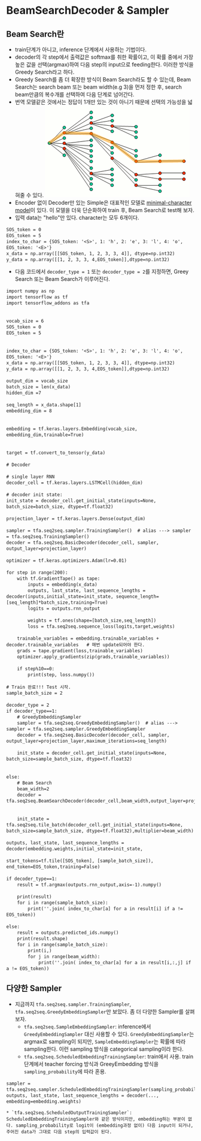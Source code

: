 # BeamSearchDecoder & Sampler

## Beam Search란
- train단계가 아니고, inference 단계에서 사용하는 기법이다.
- decoder의 각 step에서 출력값은 softmax를 취한 확률이고, 이 확률 중에서 가장 높은 값을 선택(argmax)하여 다음 step의 input으로 feeding한다. 이러한 방식을 Greedy Search라고 하다.
- Greedy Search를 좀 더 확장한 방식이 Beam Search라도 할 수 있는데, Beam Search는 search beam 또는 beam width(e.g 3)을 먼저 정한 후, search beam만큼의 복수개를 선택하여 다음 단계로 넘어간다.
- 번역 모델같은 것에서는 정답이 1개만 있는 것이 아니기 때문에 선택의 가능성을 넓혀줄 수 있다.
![decode](./beam-search.png)
- Encoder 없이 Decoder만 있는 Simple은 대표적인 모델로 [minimal-character model](https://gist.github.com/karpathy/d4dee566867f8291f086)이 있다. 이 모델을 더욱 단순화하여 train 후, Beam Search로 test해 보자.
- 입력 data는 "hello"만 있다. character는 모두 6개이다. 
```
SOS_token = 0
EOS_token = 5
index_to_char = {SOS_token: '<S>', 1: 'h', 2: 'e', 3: 'l', 4: 'o', EOS_token: '<E>'}
x_data = np.array([[SOS_token, 1, 2, 3, 3, 4]], dtype=np.int32)
y_data = np.array([[1, 2, 3, 3, 4,EOS_token]],dtype=np.int32)
```

- 다음 코드에서 `decoder_type = 1` 또는 `decoder_type = 2`를 지정하면, Greey Search 또는 Beam Search가 이루어진다.
```
import numpy as np
import tensorflow as tf
import tensorflow_addons as tfa


vocab_size = 6
SOS_token = 0
EOS_token = 5


index_to_char = {SOS_token: '<S>', 1: 'h', 2: 'e', 3: 'l', 4: 'o', EOS_token: '<E>'}
x_data = np.array([[SOS_token, 1, 2, 3, 3, 4]], dtype=np.int32)
y_data = np.array([[1, 2, 3, 3, 4,EOS_token]],dtype=np.int32)

output_dim = vocab_size
batch_size = len(x_data)
hidden_dim =7

seq_length = x_data.shape[1]
embedding_dim = 8


embedding = tf.keras.layers.Embedding(vocab_size, embedding_dim,trainable=True) 


target = tf.convert_to_tensor(y_data)

# Decoder

# single layer RNN
decoder_cell = tf.keras.layers.LSTMCell(hidden_dim)

# decoder init state:
init_state = decoder_cell.get_initial_state(inputs=None, batch_size=batch_size, dtype=tf.float32)
    
projection_layer = tf.keras.layers.Dense(output_dim)

sampler = tfa.seq2seq.sampler.TrainingSampler()  # alias ---> sampler = tfa.seq2seq.TrainingSampler()
decoder = tfa.seq2seq.BasicDecoder(decoder_cell, sampler, output_layer=projection_layer)

optimizer = tf.keras.optimizers.Adam(lr=0.01)

for step in range(200):
    with tf.GradientTape() as tape:
        inputs = embedding(x_data)
        outputs, last_state, last_sequence_lengths = decoder(inputs,initial_state=init_state, sequence_length=[seq_length]*batch_size,training=True)
        logits = outputs.rnn_output
        
        weights = tf.ones(shape=[batch_size,seq_length])
        loss = tfa.seq2seq.sequence_loss(logits,target,weights)
    
    trainable_variables = embedding.trainable_variables + decoder.trainable_variables   # 매번 update되어야 한다.
    grads = tape.gradient(loss,trainable_variables)
    optimizer.apply_gradients(zip(grads,trainable_variables))
    
    if step%10==0:
        print(step, loss.numpy())

# Train 완료!!! Test 시작.
sample_batch_size = 2

decoder_type = 2
if decoder_type==1:
    # GreedyEmbeddingSampler
    sampler = tfa.seq2seq.GreedyEmbeddingSampler()  # alias ---> sampler = tfa.seq2seq.sampler.GreedyEmbeddingSampler
    decoder = tfa.seq2seq.BasicDecoder(decoder_cell, sampler, output_layer=projection_layer,maximum_iterations=seq_length)

    init_state = decoder_cell.get_initial_state(inputs=None, batch_size=sample_batch_size, dtype=tf.float32)

    
else:
    # Beam Search
    beam_width=2
    decoder = tfa.seq2seq.BeamSearchDecoder(decoder_cell,beam_width,output_layer=projection_layer,maximum_iterations=seq_length)
    

    init_state = tfa.seq2seq.tile_batch(decoder_cell.get_initial_state(inputs=None, batch_size=sample_batch_size, dtype=tf.float32),multiplier=beam_width)
    
outputs, last_state, last_sequence_lengths = decoder(embedding.weights,initial_state=init_state,
                                                     start_tokens=tf.tile([SOS_token], [sample_batch_size]), end_token=EOS_token,training=False) 

if decoder_type==1:
    result = tf.argmax(outputs.rnn_output,axis=-1).numpy()
    
    print(result)
    for i in range(sample_batch_size):
        print(''.join( index_to_char[a] for a in result[i] if a != EOS_token))

else:
    result = outputs.predicted_ids.numpy()
    print(result.shape)
    for i in range(sample_batch_size):
        print(i,)
        for j in range(beam_width):
            print(''.join( index_to_char[a] for a in result[i,:,j] if a != EOS_token))
```

## 다양한 Sampler
- 지금까지 `tfa.seq2seq.sampler.TrainingSampler`, `tfa.seq2seq.GreedyEmbeddingSampler`만 보았다. 좀 더 다양한 Sampler를 살펴보자.
	* `tfa.seq2seq.SampleEmbeddingSampler`: inference에서 `GreedyEmbeddingSampler` 대신 사용할 수 있다. `GreedyEmbeddingSampler`는 argmax로 sampling이 되지만, `SampleEmbeddingSampler`는 확률에 따라 sampling한다. 이런 sampling 방식을 categorical sampling이라 한다.
	* `tfa.seq2seq.ScheduledEmbeddingTrainingSampler`: train에서 사용. train단계에서 teacher forcing 방식과 GreeyEmbedding 방식을 `sampling_probability`에 따라 혼용.
```
sampler = tfa.seq2seq.sampler.ScheduledEmbeddingTrainingSampler(sampling_probability=0.2)
outputs, last_state, last_sequence_lengths = decoder(..., embedding=embedding.weights)
```

	* `tfa.seq2seq.ScheduledOutputTrainingSampler`: ScheduledEmbeddingTrainingSampler와 같은 방식이지만, embedding하는 부분이 없다. sampling_probability로 logit이 (embedding과정 없이) 다음 input이 되거나, 주어진 data가 그대로 다음 step의 입력값이 된다.


